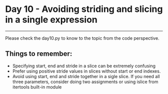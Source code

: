 # Day 10 - Avoiding striding and slicing in a single expression

---

Please check the day10.py to know to the topic from the code perspective.

## Things to remember:

-   Specifying start, end and stride in a slice can be extremely confusing
-   Prefer using positive stride values in slices without start or end indexes.
-   Avoid using start, end and stride together in a sigle slice. If you need all three parameters,
    consider doing two assignments or using islice from itertools built-in module
